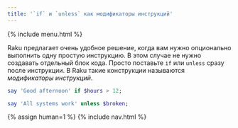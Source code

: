 ```yaml
---
title: '`if` и `unless` как модификаторы инструкций'
---
```


{% include menu.html %}

Raku предлагает очень удобное решение, когда вам нужно опционально выполнить
одну простую инструкцию. В этом случае не нужно создавать отдельный блок
кода. Просто поставьте `if` или `unless` сразу после инструкции. В Raku такие
конструкции называются _модификаторы инструкций_.

```raku
say 'Good afternoon' if $hours > 12;

say 'All systems work' unless $broken;
```

{% assign human=1 %}
{% include nav.html %}

